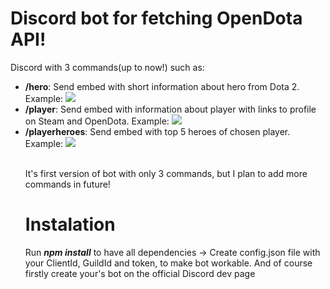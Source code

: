 <h1>Discord bot for fetching OpenDota API!</h1>
<p>Discord with 3 commands(up to now!) such as:</p>
<ul>
<li><b>/hero</b>: Send embed with short information about hero from Dota 2. Example: <img src='https://i.imgur.com/FHitNQq.png'</li>
<li><b>/player</b>: Send embed with information about player with links to profile on Steam and OpenDota. Example: <img src='https://i.imgur.com/c8UiSPa.png'></li>
<li><b>/playerheroes</b>: Send embed with top 5 heroes of chosen player. Example: <img src='https://i.imgur.com/sH9ZBq0.png'></li>
<br>
<p>It's first version of bot with only 3 commands, but I plan to add more commands in future!</p>
<h1>Instalation</h1>
<p>Run <b><i>npm install</b></i> to have all dependencies -> Create config.json file with your ClientId, GuildId and token, to make bot workable. And of course firstly create your's bot on the official Discord dev page</p>
